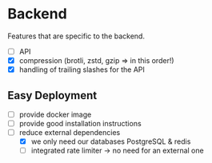# Backend

Features that are specific to the backend.

- [ ] API
- [X] compression (brotli, zstd, gzip => in this order!)
- [X] handling of trailing slashes for the API

## Easy Deployment

- [ ] provide docker image
- [ ] provide good installation instructions
- [ ] reduce external dependencies
  - [X] we only need our databases PostgreSQL & redis
  - [ ] integrated rate limiter -> no need for an external one
